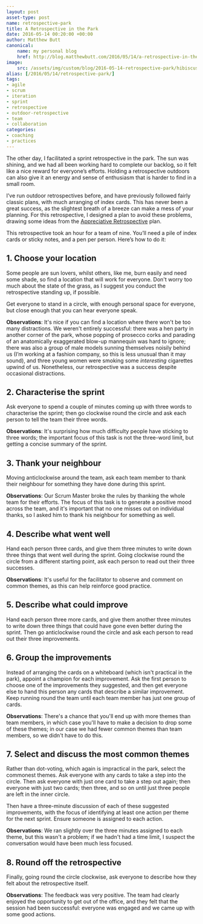 ```yaml
---
layout: post
asset-type: post
name: retrospective-park
title: A Retrospective in the Park
date: 2016-05-14 00:20:00 +00:00
author: Matthew Butt
canonical:
    name: my personal blog
    href: http://blog.matthewbutt.com/2016/05/14/a-retrospective-in-the-park
image:
    src: /assets/img/custom/blog/2016-05-14-retrospective-park/hibiscus.jpg
alias: [/2016/05/14/retrospective-park/]
tags:
- agile 
- scrum
- iteration
- sprint
- retrospective
- outdoor-retrospective
- team
- collaboration
categories:
- coaching
- practices
---
```


The other day, I facilitated a sprint retrospective in the park. The sun was shining, and we had all been working hard to complete our backlog, so it felt like a nice reward for everyone’s efforts. Holding a retrospective outdoors can also give it an energy and sense of enthusiasm that is harder to find in a small room.

I’ve run outdoor retrospectives before, and have previously followed fairly classic plans, with much arranging of index cards. This has never been a great success, as the slightest breath of a breeze can make a mess of your planning. For this retrospective, I designed a plan to avoid these problems, drawing some ideas from the [Appreciative Retrospective](http://retrospectivewiki.org/index.php?title=Appreciative_Retrospective) plan.

This retrospective took an hour for a team of nine. You’ll need a pile of index cards or sticky notes, and a pen per person. Here’s how to do it:

## 1. Choose your location

Some people are sun lovers, whilst others, like me, burn easily and need some shade, so find a location that will work for everyone. Don't worry too much about the state of the grass, as I suggest you conduct the retrospective standing up, if possible.

Get everyone to stand in a circle, with enough personal space for everyone, but close enough that you can hear everyone speak.

**Observations**: It's nice if you can find a location where there won't be too many distractions. We weren't entirely successful: there was a hen party in another corner of the park, whose popping of prosecco corks and parading of an anatomically exaggerated blow-up mannequin was hard to ignore; there was also a group of male models sunning themselves noisily behind us (I’m working at a fashion company, so this is less unusual than it may sound), and three young women were smoking some *interesting* cigarettes upwind of us. Nonetheless, our retrospective was a success despite occasional distractions.

## 2. Characterise the sprint

Ask everyone to spend a couple of minutes coming up with three words to characterise the sprint; then go clockwise round the circle and ask each person to tell the team their three words.

**Observations**: It's surprising how much difficulty people have sticking to three words; the important focus of this task is not the three-word limit, but getting a concise summary of the sprint.

## 3. Thank your neighbour

Moving anticlockwise around the team, ask each team member to thank their neighbour for something they have done during this sprint.

**Observations**: Our Scrum Master broke the rules by thanking the whole team for their efforts. The focus of this task is to generate a positive mood across the team, and it's important that no one misses out on individual thanks, so I asked him to thank his neighbour for something as well.

## 4. Describe what went well

Hand each person three cards, and give them three minutes to write down three things that went well during the sprint. Going clockwise round the circle from a different starting point, ask each person to read out their three successes.

**Observations**: It's useful for the facilitator to observe and comment on common themes, as this can help reinforce good practice.

## 5. Describe what could improve

Hand each person three more cards, and give them another three minutes to write down three things that could have gone even better during the sprint. Then go anticlockwise round the circle and ask each person to read out their three improvements.

## 6. Group the improvements

Instead of arranging the cards on a whiteboard (which isn't practical in the park), appoint a champion for each improvement. Ask the first person to choose one of the improvements they suggested, and then get everyone else to hand this person any cards that describe a similar improvement. Keep running round the team until each team member has just one group of cards.

**Observations**: There's a chance that you'll end up with more themes than team members, in which case you'll have to make a decision to drop some of these themes; in our case we had fewer common themes than team members, so we didn't have to do this.

## 7. Select and discuss the most common themes

Rather than dot-voting, which again is impractical in the park, select the commonest themes. Ask everyone with any cards to take a step into the circle. Then ask everyone with just one card to take a step out again; then everyone with just two cards; then three, and so on until just three people are left in the inner circle.

Then have a three-minute discussion of each of these suggested improvements, with the focus of identifying at least one action per theme for the next sprint. Ensure someone is assigned to each action.

**Observations**: We ran slightly over the three minutes assigned to each theme, but this wasn't a problem; if we hadn't had a time limit, I suspect the conversation would have been much less focused.

## 8. Round off the retrospective

Finally, going round the circle clockwise, ask everyone to describe how they felt about the retrospective itself.

**Observations**: The feedback was very positive. The team had clearly enjoyed the opportunity to get out of the office, and they felt that the session had been successful: everyone was engaged and we came up with some good actions.


